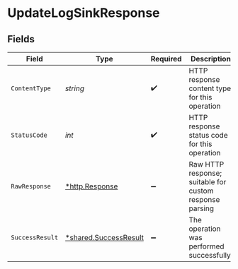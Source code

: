 # UpdateLogSinkResponse


## Fields

| Field                                                                | Type                                                                 | Required                                                             | Description                                                          |
| -------------------------------------------------------------------- | -------------------------------------------------------------------- | -------------------------------------------------------------------- | -------------------------------------------------------------------- |
| `ContentType`                                                        | *string*                                                             | :heavy_check_mark:                                                   | HTTP response content type for this operation                        |
| `StatusCode`                                                         | *int*                                                                | :heavy_check_mark:                                                   | HTTP response status code for this operation                         |
| `RawResponse`                                                        | [*http.Response](https://pkg.go.dev/net/http#Response)               | :heavy_minus_sign:                                                   | Raw HTTP response; suitable for custom response parsing              |
| `SuccessResult`                                                      | [*shared.SuccessResult](../../../pkg/models/shared/successresult.md) | :heavy_minus_sign:                                                   | The operation was performed successfully.                            |